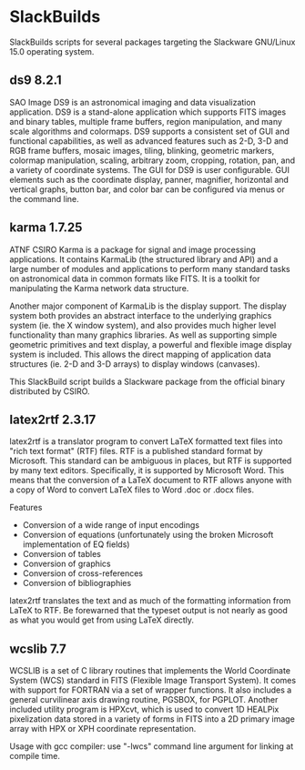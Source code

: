 # SlackBuilds

SlackBuilds scripts for several packages targeting the Slackware GNU/Linux 15.0
operating system.

## ds9 8.2.1

SAO Image DS9 is an astronomical imaging and data visualization application. DS9
is a stand-alone application which supports FITS images and binary tables,
multiple frame buffers, region manipulation, and many scale algorithms and
colormaps.  DS9 supports a consistent set of GUI and functional capabilities,
as well as advanced features such as 2-D, 3-D and RGB frame buffers, mosaic
images, tiling, blinking, geometric markers, colormap manipulation, scaling,
arbitrary zoom, cropping, rotation, pan, and a variety of coordinate systems.
The GUI for DS9 is user configurable. GUI elements such as the coordinate
display, panner, magnifier, horizontal and vertical graphs, button bar, and
color bar can be configured via menus or the command line.


## karma 1.7.25

ATNF CSIRO Karma is a package for signal and image processing
applications. It contains KarmaLib (the structured library and API)
and a large number of modules and applications to perform many standard
tasks on astronomical data in common formats like FITS. It is a toolkit
for manipulating the Karma network data structure.

Another major component of KarmaLib is the display support. The display
system both provides an abstract interface to the underlying graphics
system (ie. the X window system), and also provides much higher level
functionality than many graphics libraries. As well as supporting simple
geometric primitives and text display, a powerful and flexible image
display system is included. This allows the direct mapping of
application data structures (ie. 2-D and 3-D arrays) to display
windows (canvases).

This SlackBuild script builds a Slackware package from the official
binary distributed by CSIRO.


## latex2rtf 2.3.17

latex2rtf is a translator program to convert LaTeX formatted text files into
"rich text format" (RTF) files. RTF is a published standard format by
Microsoft. This standard can be ambiguous in places, but RTF is supported by
many text editors. Specifically, it is supported by Microsoft Word. This means
that the conversion of a LaTeX document to RTF allows anyone with a copy of
Word to convert LaTeX files to Word .doc or .docx files.

Features

- Conversion of a wide range of input encodings
- Conversion of equations (unfortunately using the broken Microsoft
  implementation of EQ fields)
- Conversion of tables
- Conversion of graphics
- Conversion of cross-references
- Conversion of bibliographies

latex2rtf translates the text and as much of the formatting information from
LaTeX to RTF. Be forewarned that the typeset output is not nearly as good as
what you would get from using LaTeX directly.


## wcslib 7.7

WCSLIB is a set of C library routines that implements the World
Coordinate System (WCS) standard in FITS (Flexible Image Transport
System). It comes with support for FORTRAN via a set of wrapper
functions. It also includes a general curvilinear axis drawing
routine, PGSBOX, for PGPLOT. Another included utility program is
HPXcvt, which is used to convert 1D HEALPix pixelization data stored
in a variety of forms in FITS into a 2D primary image array with HPX
or XPH coordinate representation.

Usage with gcc compiler: use "-lwcs" command line argument for linking
at compile time.

